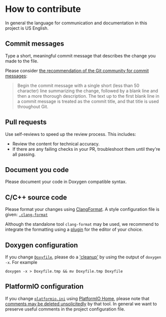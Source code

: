 # How to contribute

In general the language for communication and documentation in this project is US English.

## Commit messages

Type a short, meaningful commit message that describes the change you made to the file.

Please consider [the recommendation of the Git community for commit messages](https://git-scm.com/docs/git-commit/2.38.0#_discussion):

> Begin the commit message with a single short (less than 50 character) line summarizing the change, followed by a blank line and then a more thorough description. The text up to the first blank line in a commit message is treated as the commit title, and that title is used throughout Git.

## Pull requests

Use self-reviews to speed up the review process.
This includes:

- Review the content for technical accuracy.
- If there are any failing checks in your PR, troubleshoot them until they're all passing.

## Document you code

Please document your code in Doxygen compatible syntax.

## C/C++ source code

Please format your changes using [ClangFormat](https://clang.llvm.org/docs/ClangFormat.html).
A style configuration file is given: [`.clang-format`](.clang-format)

Although the standalone tool `clang-format` may be used, we recommend to integrate the formatting using a [plugin](https://firefox-source-docs.mozilla.org/code-quality/coding-style/format_cpp_code_with_clang-format.html#editor-plugins) for the editor of your choice.

## Doxygen configuration

If you change [`Doxyfile`](Doxyfile), please do a ['cleanup'](https://stackoverflow.com/questions/71157463/what-part-of-the-doxygen-configuration-doxyfile-is-recommended-for-version-con#comment125783393_71157463) by using the output of `doxygen -x`.
For example

    doxygen -x > Doxyfile.tmp && mv Doxyfile.tmp Doxyfile

## PlatformIO configuration

If you change [`platformio.ini`](platformio.ini) using [PlatformIO Home](https://docs.platformio.org/en/latest/home/index.html#platformio-home), please note that [comments may be deleted unsolicitedly](https://github.com/platformio/platformio-core/issues/3862) by that tool.
In general we want to preserve useful comments in the project configuration file.
